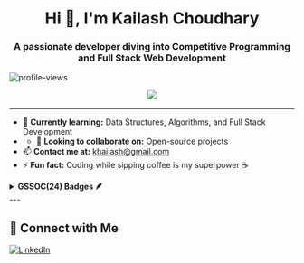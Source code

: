 <h1 align="center">Hi 👋, I'm Kailash Choudhary</h1>
<h3 align="center">A passionate developer diving into Competitive Programming and Full Stack Web Development</h3>

<p align="left"> <img src="https://komarev.com/ghpvc/?username=kailashchoudhary&label=Profile%20views&color=blueviolet&style=flat" alt="profile-views" /> </p>

<p align="center">
  <img src="https://readme-typing-svg.herokuapp.com?font=Roboto&size=28&color=0C93F7&lines=Competitive+Programmer;Full-Stack+Developer;Open-Source+Enthusiast;Lifelong+Learner">
</p>

---

- 🌱 **Currently learning:** Data Structures, Algorithms, and Full Stack Development
- - 🤝 **Looking to collaborate on:** Open-source projects  
- 📫 **Contact me at:** khailash@gmail.com  
- ⚡ **Fun fact:** Coding while sipping coffee is my superpower ☕  
<details>	
 <summary><b>GSSOC(24) Badges 🪶</b></summary><br>
<div style='display:flex; align-items:center; gap: 10px;' align='center'><a href="https://gssoc.girlscript.tech/leaderboard">
<img src="https://raw.githubusercontent.com/GSSoC24/Postman-Challenge/main/docs/assets/Postman%20White.png" width="100px" height="100px" />
  <img src="https://raw.githubusercontent.com/GSSoC24/Postman-Challenge/main/docs/assets/1.png" width="100px" height="100px" />
  <img src="https://raw.githubusercontent.com/GSSoC24/Postman-Challenge/main/docs/assets/2.png" width="100px" height="100px" />
  <img src="https://raw.githubusercontent.com/GSSoC24/Postman-Challenge/main/docs/assets/3.png" width="100px" height="100px" />
  <img src="https://raw.githubusercontent.com/GSSoC24/Postman-Challenge/main/docs/assets/4.png" width="100px" height="100px" />
  <img src="https://raw.githubusercontent.com/GSSoC24/Postman-Challenge/main/docs/assets/5.png" width="100px" height="100px" />
  <img src="https://raw.githubusercontent.com/GSSoC24/Postman-Challenge/main/docs/assets/6.png" width="105px" height="105px" />
  <img src="https://raw.githubusercontent.com/GSSoC24/Postman-Challenge/main/docs/assets/7.png" width="100px" height="100px" />
  <img src="https://raw.githubusercontent.com/GSSoC24/Postman-Challenge/main/docs/assets/8.png" width="100px" height="100px" />
  <img src="https://raw.githubusercontent.com/GSSoC24/Contributor/refs/heads/main/assets/Code%20Luminary.png" width="105px" height="105px" />
  <img src="https://raw.githubusercontent.com/GSSoC24/Contributor/refs/heads/main/assets/Git%20Explorer.png" width="100px" height="100px" />
  <img src="https://raw.githubusercontent.com/GSSoC24/Contributor/refs/heads/main/assets/Pull%20Expert.png" width="100px" height="100px" /></a>
</div>
</details>
---

<h2 align="left">📱 Connect with Me</h2>
<p align="left">
  <a href="https://www.linkedin.com/in/kailashchoudhary" target="blank">
    <img src="https://img.shields.io/badge/LinkedIn-%230077B5.svg?style=for-the-badge&logo=linkedin&logoColor=white" alt="LinkedIn" />
  </a>
  <a href="https://github.com/kailashchoudhary" target="blank">
    <img src="https://img.shields.io/badge/GitHub-%231210
